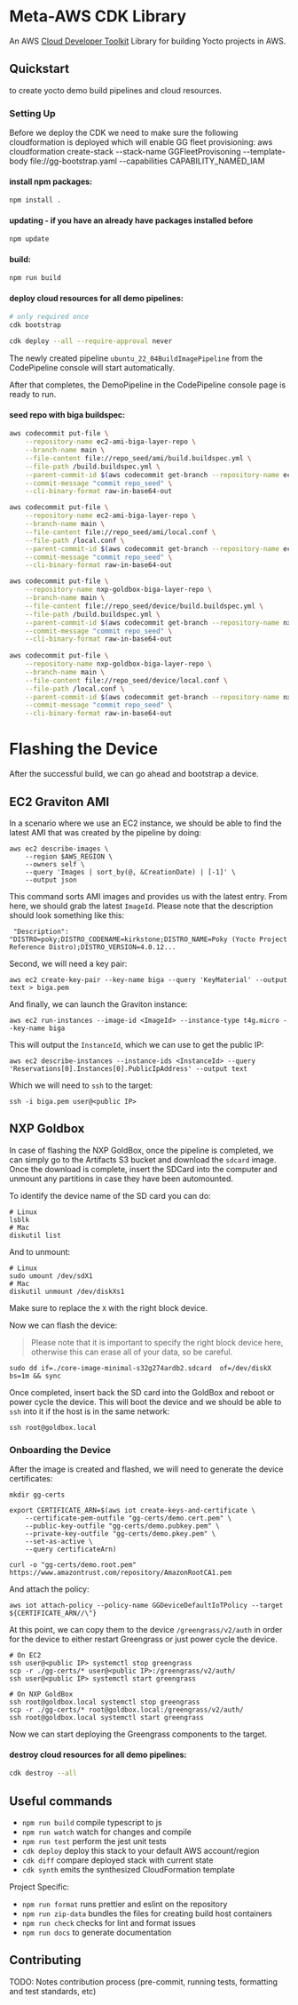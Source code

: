 # Meta-AWS CDK Library

An AWS [Cloud Developer Toolkit](https://docs.aws.amazon.com/cdk/v2/guide/home.html) Library for building Yocto projects in AWS.

## Quickstart
to create yocto demo build pipelines and cloud resources.

### Setting Up

Before we deploy the CDK we need to make sure the following cloudformation is deployed which will enable GG fleet provisioning:
aws cloudformation create-stack --stack-name GGFleetProvisoning --template-body file://gg-bootstrap.yaml --capabilities CAPABILITY_NAMED_IAM

#### install npm packages:

```bash
npm install .
```

#### updating - if you have an already have packages installed before
```bash
npm update
```

#### build:

```bash
npm run build
```

#### deploy cloud resources for all demo pipelines:
```bash
# only required once
cdk bootstrap

cdk deploy --all --require-approval never 
```

The newly created pipeline `ubuntu_22_04BuildImagePipeline` from the CodePipeline console will start automatically.

After that completes, the DemoPipeline in the CodePipeline console page is ready to run.

#### seed repo with biga buildspec:
```bash
aws codecommit put-file \
    --repository-name ec2-ami-biga-layer-repo \
    --branch-name main \
    --file-content file://repo_seed/ami/build.buildspec.yml \
    --file-path /build.buildspec.yml \
    --parent-commit-id $(aws codecommit get-branch --repository-name ec2-ami-biga-layer-repo --branch-name main --query 'branch.commitId' --output text) \
    --commit-message "commit repo_seed" \
    --cli-binary-format raw-in-base64-out

aws codecommit put-file \
    --repository-name ec2-ami-biga-layer-repo \
    --branch-name main \
    --file-content file://repo_seed/ami/local.conf \
    --file-path /local.conf \
    --parent-commit-id $(aws codecommit get-branch --repository-name ec2-ami-biga-layer-repo --branch-name main --query 'branch.commitId' --output text) \
    --commit-message "commit repo_seed" \
    --cli-binary-format raw-in-base64-out

aws codecommit put-file \
    --repository-name nxp-goldbox-biga-layer-repo \
    --branch-name main \
    --file-content file://repo_seed/device/build.buildspec.yml \
    --file-path /build.buildspec.yml \
    --parent-commit-id $(aws codecommit get-branch --repository-name nxp-goldbox-biga-layer-repo --branch-name main --query 'branch.commitId' --output text) \
    --commit-message "commit repo_seed" \
    --cli-binary-format raw-in-base64-out
    
aws codecommit put-file \
    --repository-name nxp-goldbox-biga-layer-repo \
    --branch-name main \
    --file-content file://repo_seed/device/local.conf \
    --file-path /local.conf \
    --parent-commit-id $(aws codecommit get-branch --repository-name nxp-goldbox-biga-layer-repo --branch-name main --query 'branch.commitId' --output text) \
    --commit-message "commit repo_seed" \
    --cli-binary-format raw-in-base64-out
```

# Flashing the Device

After the successful build, we can go ahead and bootstrap a device.
## EC2 Graviton AMI

 In a scenario where we use an EC2 instance, we should be able to find the latest AMI that was created by the pipeline by doing:

```
aws ec2 describe-images \
    --region $AWS_REGION \
    --owners self \
    --query 'Images | sort_by(@, &CreationDate) | [-1]' \
    --output json
```

This command sorts AMI images and provides us with the latest entry. From here, we should grab the latest `ImageId`. Please note that the description should look something like this:

```
 "Description": "DISTRO=poky;DISTRO_CODENAME=kirkstone;DISTRO_NAME=Poky (Yocto Project Reference Distro);DISTRO_VERSION=4.0.12...
```

Second, we will need a key pair:

```
aws ec2 create-key-pair --key-name biga --query 'KeyMaterial' --output text > biga.pem
```

And finally, we can launch the Graviton instance:

```
aws ec2 run-instances --image-id <ImageId> --instance-type t4g.micro --key-name biga
```

This will output the `InstanceId`, which we can use to get the public IP:

```
aws ec2 describe-instances --instance-ids <InstanceId> --query 'Reservations[0].Instances[0].PublicIpAddress' --output text
```

Which we will need to `ssh` to the target:

```
ssh -i biga.pem user@<public IP>
```

## NXP Goldbox

In case of flashing the NXP GoldBox, once the pipeline is completed, we can simply go to the Artifacts S3 bucket and download the `sdcard` image. Once the download is complete, insert the SDCard into the computer and unmount any partitions in case they have been automounted.

To identify the device name of the SD card you can do:

```
# Linux
lsblk
# Mac
diskutil list
```

And to unmount:

```
# Linux
sudo umount /dev/sdX1
# Mac
diskutil unmount /dev/diskXs1
```

Make sure to replace the `X` with the right block device.

Now we can flash the device:
> Please note that it is important to specify the right block device here, otherwise this can erase all of your data, so be careful.

```
sudo dd if=./core-image-minimal-s32g274ardb2.sdcard  of=/dev/diskX bs=1m && sync
```

Once completed, insert back the SD card into the GoldBox and reboot or power cycle the device. This will boot the device and we should be able to `ssh` into it if the host is in the same network:

```
ssh root@goldbox.local
```

### Onboarding the Device

After the image is created and flashed, we will need to generate the device certificates:
```
mkdir gg-certs

export CERTIFICATE_ARN=$(aws iot create-keys-and-certificate \
    --certificate-pem-outfile "gg-certs/demo.cert.pem" \
    --public-key-outfile "gg-certs/demo.pubkey.pem" \
    --private-key-outfile "gg-certs/demo.pkey.pem" \
    --set-as-active \
    --query certificateArn)

curl -o "gg-certs/demo.root.pem" https://www.amazontrust.com/repository/AmazonRootCA1.pem
```

And attach the policy:
```
aws iot attach-policy --policy-name GGDeviceDefaultIoTPolicy --target ${CERTIFICATE_ARN//\"}
```

At this point, we can copy them to the device `/greengrass/v2/auth` in order for the device to either restart Greengrass or just power cycle the device.

```
# On EC2
ssh user@<public IP> systemctl stop greengrass
scp -r ./gg-certs/* user@<public IP>:/greengrass/v2/auth/
ssh user@<public IP> systemctl start greengrass

# On NXP GoldBox
ssh root@goldbox.local systemctl stop greengrass
scp -r ./gg-certs/* root@goldbox.local:/greengrass/v2/auth/
ssh root@goldbox.local systemctl start greengrass
```

Now we can start deploying the Greengrass components to the target.


#### destroy cloud resources for all demo pipelines:
```bash
cdk destroy --all
```

## Useful commands

-   `npm run build` compile typescript to js
-   `npm run watch` watch for changes and compile
-   `npm run test` perform the jest unit tests
-   `cdk deploy` deploy this stack to your default AWS account/region
-   `cdk diff` compare deployed stack with current state
-   `cdk synth` emits the synthesized CloudFormation template

Project Specific:
-   `npm run format` runs prettier and eslint on the repository
-   `npm run zip-data` bundles the files for creating build host containers
-   `npm run check` checks for lint and format issues
-   `npm run docs` to generate documentation

## Contributing

TODO: Notes contribution process (pre-commit, running tests, formatting and test standards, etc)

